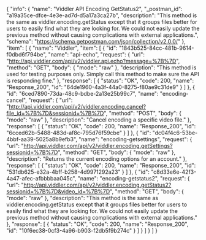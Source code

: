 {
  "info": {
    "name": "Viddler  API Encoding GetStatus2",
    "_postman_id": "a19a35ce-dfce-4e3e-ad7d-d5a17a3ca27b",
    "description": "This method is the same as viddler.encoding.getStatus except that it groups files better for users to easily find what they are looking for. We could not easily update the previous method without causing complications with external applications.",
    "schema": "https://schema.getpostman.com/json/collection/v2.0.0/"
  },
  "item": [
    {
      "name": "Viddler",
      "item": [
        {
          "id": "1843b525-84cc-481b-9614-f0dbd6f794be",
          "name": "api-echo",
          "request": {
            "url": "http://api.viddler.com/api/v2/viddler.api.echo?message=%7B%7D",
            "method": "GET",
            "body": {
              "mode": "raw"
            },
            "description": "This method is used for testing purposes only. Simply call this method to make sure the API is responding fine."
          },
          "response": [
            {
              "status": "OK",
              "code": 200,
              "name": "Response_200",
              "id": "64de1960-4a3f-44a0-8275-f80ae9c31de9"
            }
          ]
        },
        {
          "id": "6ced7890-73da-48c9-bdbe-2a13e25b99c7",
          "name": "encoding-cancel",
          "request": {
            "url": "http://api.viddler.com/api/v2/viddler.encoding.cancel?file_id=%7B%7D&sessionid=%7B%7D",
            "method": "POST",
            "body": {
              "mode": "raw"
            },
            "description": "Cancel encoding a specific video file."
          },
          "response": [
            {
              "status": "OK",
              "code": 200,
              "name": "Response_200",
              "id": "6cced62b-5488-483d-af8c-795d76f59cbe"
            }
          ]
        },
        {
          "id": "dc04f4c6-53be-4bbf-aa39-5025a8b9efb3",
          "name": "encoding-getsettings",
          "request": {
            "url": "http://api.viddler.com/api/v2/viddler.encoding.getSettings?sessionid=%7B%7D",
            "method": "GET",
            "body": {
              "mode": "raw"
            },
            "description": "Returns the current encoding options for an account."
          },
          "response": [
            {
              "status": "OK",
              "code": 200,
              "name": "Response_200",
              "id": "531db625-e32a-4bff-b258-4d9971292a23"
            }
          ]
        },
        {
          "id": "c8d33e6e-42f3-4a47-afec-afbbbbaa045c",
          "name": "encoding-getstatus2",
          "request": {
            "url": "http://api.viddler.com/api/v2/viddler.encoding.getStatus2?sessionid=%7B%7D&video_id=%7B%7D",
            "method": "GET",
            "body": {
              "mode": "raw"
            },
            "description": "This method is the same as viddler.encoding.getStatus except that it groups files better for users to easily find what they are looking for. We could not easily update the previous method without causing complications with external applications."
          },
          "response": [
            {
              "status": "OK",
              "code": 200,
              "name": "Response_200",
              "id": "10f6ec38-0cf3-4a96-b903-f2db5f9b274c"
            }
          ]
        }
      ]
    }
  ]
}